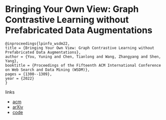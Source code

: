 # Bringing Your Own View: Graph Contrastive Learning without Prefabricated Data Augmentations

```
@inproceedings{lpinfo_wsdm22,
title = {Bringing Your Own View: Graph Contrastive Learning without Prefabricated Data Augmentations},
author = {You, Yuning and Chen, Tianlong and Wang, Zhangyang and Shen, Yang},
booktitle = {Proceedings of the Fifteenth ACM International Conference on Web Search and Data Mining (WSDM)},
pages = {1300--1309},
year = {2022}
}
```

links
- [acm](https://dl.acm.org/doi/10.1145/3488560.3498416)
- [arXiv](https://arxiv.org/abs/2201.01702)
- [code](https://github.com/Shen-Lab/GraphCL_Automated
)
